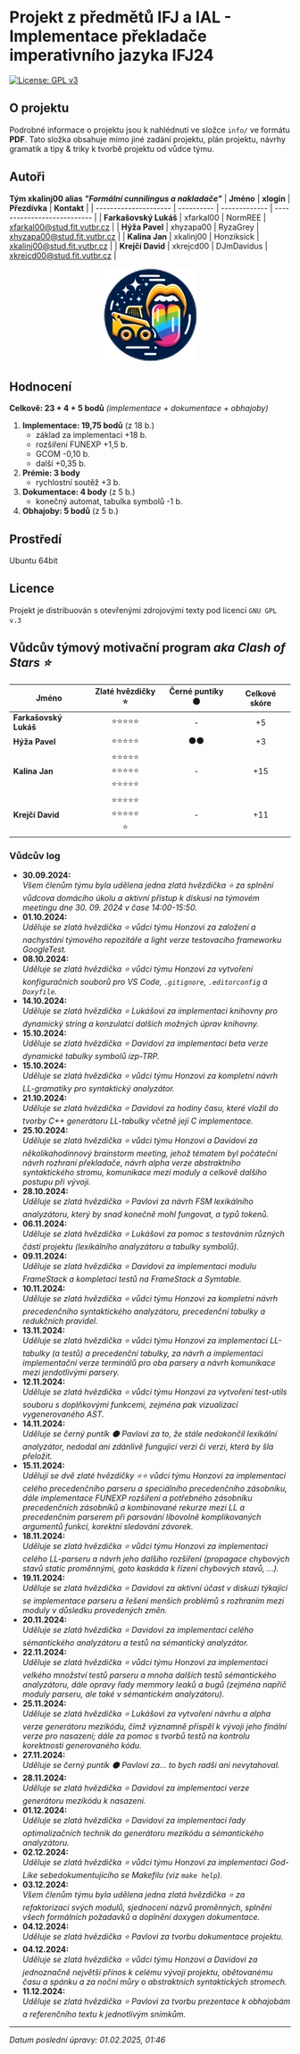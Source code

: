 <h1>Projekt z předmětů IFJ a IAL - Implementace překladače imperativního jazyka IFJ24</h1>

[![License: GPL v3](https://img.shields.io/badge/License-GPLv3-blue.svg)](https://www.gnu.org/licenses/gpl-3.0)

## O projektu

Podrobné informace o projektu jsou k nahlédnutí ve složce `info/` ve formátu **PDF**. Tato složka obsahuje mimo jiné zadání projektu, plán projektu, návrhy gramatik a tipy & triky k tvorbě projektu od vůdce týmu.

## Autoři

**Tým xkalinj00 alias _"Formální cunnilingus a nakladače"_**
| **Jméno**             | **xlogin** | **Přezdívka** | **Kontakt**                 |
| --------------------- | ---------- | ------------- | --------------------------- |
| **Farkašovský Lukáš** | xfarkal00  | NormREE       | xfarkal00@stud.fit.vutbr.cz |
| **Hýža Pavel**        | xhyzapa00  | RyzaGrey      | xhyzapa00@stud.fit.vutbr.cz |
| **Kalina Jan**        | xkalinj00  | Honziksick    | xkalinj00@stud.fit.vutbr.cz |
| **Krejčí David**      | xkrejcd00  | DJmDavidus    | xkrejcd00@stud.fit.vutbr.cz |

<center><img src="doc\resources\logo_upscale.png" alt="Logo" width=170></center>

## Hodnocení

**Celkově: 23 + 4 + 5 bodů** *(implementace + dokumentace + obhajoby)*

1) **Implementace: 19,75 bodů** (z 18 b.)
   - základ za implementaci +18 b.
   - rozšíření FUNEXP +1,5 b.
   - GCOM -0,10 b.
   - další +0,35 b.
2) **Prémie: 3 body**
   - rychlostní soutěž +3 b.
3) **Dokumentace: 4 body** (z 5 b.)
   - konečný automat, tabulka symbolů -1 b.
4) **Obhajoby: 5 bodů** (z 5 b.)

## Prostředí

Ubuntu 64bit

## Licence

Projekt je distribuován s otevřenými zdrojovými texty pod licencí `GNU GPL v.3`

## Vůdcův týmový motivační program _aka Clash of Stars ⭐_

| **Jméno**             | **Zlaté hvězdičky ⭐** | **Černé puntíky ⚫** | **Celkové skóre**                 |
| --------------------- | :-:           | :-: | :-: |
| **Farkašovský Lukáš** | ⭐⭐⭐⭐⭐  |  -  | +5  |
| **Hýža Pavel**        | ⭐⭐⭐⭐⭐  |  ⚫⚫  | +3  |
| **Kalina Jan**        | ⭐⭐⭐⭐⭐ <br> ⭐⭐⭐⭐⭐ <br> ⭐⭐⭐⭐⭐|  -  | +15 |
| **Krejčí David**      | ⭐⭐⭐⭐⭐ <br> ⭐⭐⭐⭐⭐ <br> ⭐          |  -  | +11 |

### Vůdcův log
- **30\.09\.2024:** <br>
  *Všem členům týmu byla udělena jedna zlatá hvězdička ⭐ za splnění vůdcova domácího úkolu a aktivní přístup k diskusi na týmovém meetingu dne 30\. 09\. 2024 v čase 14:00-15:50.*
- **01\.10\.2024:** <br>
  *Uděluje se zlatá hvězdička ⭐ vůdci týmu Honzovi za založení a nachystání týmového repozitáře a light verze testovacího frameworku GoogleTest.*
- **08\.10\.2024:** <br>
  *Uděluje se zlatá hvězdička ⭐ vůdci týmu Honzovi za vytvoření konfiguračních souborů pro VS Code, `.gitignore`, `.editorconfig` a `Doxyfile`.*
- **14\.10\.2024:** <br>
  *Uděluje se zlatá hvězdička ⭐ Lukášovi za implementaci knihovny pro dynamický string a konzulatci dalších možných úprav knihovny.*
- **15\.10\.2024:** <br>
  *Uděluje se zlatá hvězdička ⭐ Davidovi za implementaci beta verze dynamické tabulky symbolů izp-TRP.*
- **15\.10\.2024:** <br>
  *Uděluje se zlatá hvězdička ⭐ vůdci týmu Honzovi za kompletní návrh LL-gramatiky pro syntaktický analyzátor.*
- **21\.10\.2024:** <br>
  *Uděluje se zlatá hvězdička ⭐ Davidovi za hodiny času, které vložil do tvorby C++ generátoru LL-tabulky včetně její C implementace.*
- **25\.10\.2024:** <br>
  *Uděluje se zlatá hvězdička ⭐ vůdci týmu Honzovi a Davidovi za několikahodinnový brainstorm meeting, jehož tématem byl počáteční návrh rozhraní překladače, návrh alpha verze abstraktního syntaktického stromu, komunikace mezi moduly a celkově dalšího postupu při vývoji.*
- **28\.10\.2024:** <br>
  *Uděluje se zlatá hvězdička ⭐ Pavlovi za návrh FSM lexikálního analyzátoru, který by snad konečně mohl fungovat, a typů tokenů.*
- **06\.11\.2024:** <br>
  *Uděluje se zlatá hvězdička ⭐ Lukášovi za pomoc s testováním různých částí projektu (lexikálního analyzátoru a tabulky symbolů).*
- **09\.11\.2024:** <br>
  *Uděluje se zlatá hvězdička ⭐ Davidovi za implementaci modulu FrameStack a kompletaci testů na FrameStack a Symtable.*
- **10\.11\.2024:** <br>
  *Uděluje se zlatá hvězdička ⭐ vůdci týmu Honzovi za kompletní návrh precedenčního syntaktického analyzátoru, precedenční tabulky a redukčních pravidel.*
- **13\.11\.2024:** <br>
  *Uděluje se zlatá hvězdička ⭐ vůdci týmu Honzovi za implementaci LL-tabulky (a testů) a precedenční tabulky, za návrh a implementaci implementační verze terminálů pro oba parsery a návrh komunikace mezi jendotlivými parsery.*
- **12\.11\.2024:** <br>
  *Uděluje se zlatá hvězdička ⭐ vůdci týmu Honzovi za vytvoření test-utils souboru s doplňkovými funkcemi, zejména pak vizualizací vygenerovaného AST.*
- **14\.11\.2024:** <br>
  *Uděluje se černý puntík ⚫ Pavlovi za to, že stále nedokončil lexikální analyzátor, nedodal ani zdánlivě fungující verzi či verzi, která by šla přeložit.*
- **15\.11\.2024:** <br>
  *Udělují se dvě zlaté hvězdičky ⭐⭐ vůdci týmu Honzovi za implementaci celého precedenčního parseru a speciálního precedenčního zásobníku, dále implementace FUNEXP rozšíření a potřebného zásobníku precedenčních zásobníků a kombinované rekurze mezi LL a precedenčním parserem při parsování libovolně komplikovaných argumentů funkcí, korektní sledování závorek.*
- **18\.11\.2024:** <br>
  *Uděluje se zlatá hvězdička ⭐ vůdci týmu Honzovi za implementaci celého LL-parseru a návrh jeho dalšího rozšíření (propagace chybových stavů static proměnnými, goto kaskáda k řízení chybových stavů, ...).*
- **19\.11\.2024:** <br>
  *Uděluje se zlatá hvězdička ⭐ Davidovi za aktivní účast v diskuzi týkající se implementace parseru a řešení menších problémů s rozhraním mezi moduly v důsledku provedených změn.*
- **20\.11\.2024:** <br>
  *Uděluje se zlatá hvězdička ⭐ Davidovi za implementaci celého sémantického analyzátoru a testů na sémantický analyzátor.*
- **22\.11\.2024:** <br>
  *Uděluje se zlatá hvězdička ⭐ vůdci týmu Honzovi za implementaci velkého množství testů parseru a mnoha dalších testů sémantického analyzátoru, dále opravy řady memmory leaků a bugů (zejména napříč moduly parseru, ale také v sémantickém analyzátoru).*
- **25\.11\.2024:** <br>
  *Uděluje se zlatá hvězdička ⭐ Lukášovi za vytvoření návrhu a alpha verze generátoru mezikódu, čímž významně přispěl k vývoji jeho finální verze pro nasazení; dále za pomoc s tvorbů testů na kontrolu korektnosti generovaného kódu.*
- **27\.11\.2024:** <br>
  *Uděluje se černý puntík ⚫ Pavlovi za... to bych radši ani nevytahoval.*
- **28\.11\.2024:** <br>
  *Uděluje se zlatá hvězdička ⭐ Davidovi za implementaci verze generátoru mezikódu k nasazení.*
- **01\.12\.2024:** <br>
  *Uděluje se zlatá hvězdička ⭐ Davidovi za implementaci řady optimalizačních technik do generátoru mezikódu a sémantického analyzátoru.*
- **02\.12\.2024:** <br>
  *Uděluje se zlatá hvězdička ⭐ vůdci týmu Honzovi za implementaci God-Like sebedokumentujícího se Makefilu (viz `make help`).*
- **03\.12\.2024:** <br>
  *Všem členům týmu byla udělena jedna zlatá hvězdička ⭐ za refaktorizaci svých modulů, sjednocení názvů proměnných, splnění všech formálních požadavků a doplnění doxygen dokumentace.*
- **04\.12\.2024:** <br>
  *Uděluje se zlatá hvězdička ⭐ Pavlovi za tvorbu dokumentace projektu.*
- **04\.12\.2024:** <br>
  *Uděluje se zlatá hvězdička ⭐ vůdci týmu Honzovi a Davidovi za jednoznačně největší přínos k celému vývoji projektu, obětovanému času a spánku a za noční můry o abstraktních syntaktických stromech.*
- **11\.12\.2024:** <br>
  *Uděluje se zlatá hvězdička ⭐ Pavlovi za tvorbu prezentace k obhajobám a referenčního textu k jednotlivým snímkům.*

---

*Datum poslední úpravy: 01.02.2025, 01:46*
